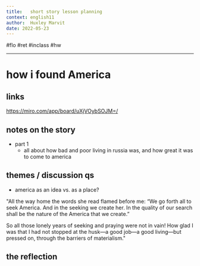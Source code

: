 ```yaml
---
title:   short story lesson planning
context: english11
author:  Huxley Marvit
date: 2022-05-23
---
```


#flo #ret
#inclass #hw

***

# how i found America
## links
https://miro.com/app/board/uXjVOybSOJM=/

## notes on the story
- part 1
	- all about how bad and poor living in russia was, and how great it was to come to america

## themes / discussion qs
- america as an idea vs. as a place?


"All the way home the words she read flamed before me: “We go forth all to seek America. And in the seeking we create her. In the quality of our search shall be the nature of the America that we create.”

So all those lonely years of seeking and praying were not in vain! How glad I was that I had not stopped at the husk—a good job—a good living—but pressed on, through the barriers of materialism."

## the reflection













